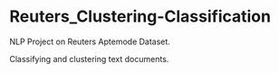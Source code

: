 # Reuters_Clustering-Classification
NLP Project on Reuters Aptemode Dataset.

Classifying and clustering text documents.
